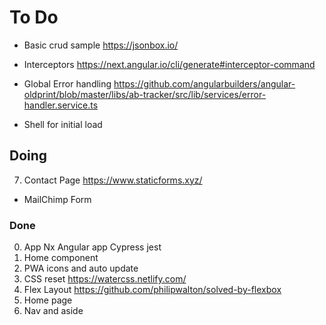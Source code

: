 # To Do

- Basic crud sample https://jsonbox.io/

- Interceptors https://next.angular.io/cli/generate#interceptor-command

- Global Error handling https://github.com/angularbuilders/angular-oldprint/blob/master/libs/ab-tracker/src/lib/services/error-handler.service.ts

- Shell for initial load

## Doing

7. Contact Page https://www.staticforms.xyz/

- MailChimp Form


### Done

0. App Nx Angular app Cypress jest
1. Home component
2. PWA icons and auto update
3. CSS reset https://watercss.netlify.com/
4. Flex Layout https://github.com/philipwalton/solved-by-flexbox
5. Home page
6. Nav and aside

